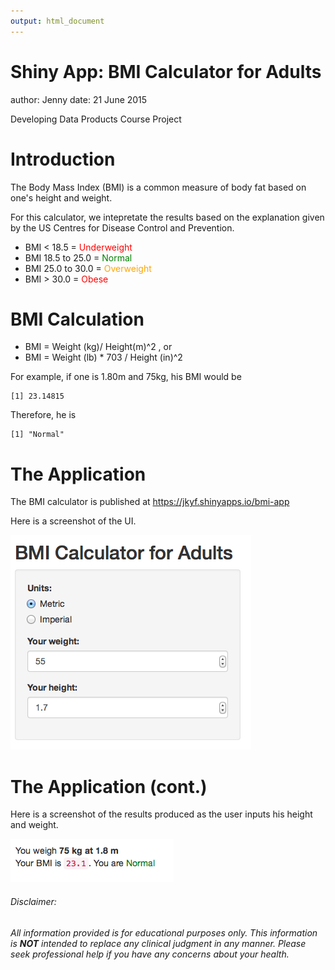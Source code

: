```yaml
---
output: html_document
---
```

Shiny App: BMI Calculator for Adults
========================================================
author: Jenny
date: 21 June 2015

Developing Data Products Course Project

Introduction
========================================================

The Body Mass Index (BMI) is a common measure of body fat based on one's height and weight.

For this calculator, we intepretate the results based on the explanation given by the US Centres for Disease Control and Prevention.

- BMI < 18.5 = <span style='color: red'>Underweight</span>
- BMI 18.5 to 25.0 = <span style='color: green'>Normal</span>
- BMI 25.0 to 30.0 = <span style='color: orange'>Overweight</span>
- BMI > 30.0 = <span style='color: red'>Obese</span>

BMI Calculation
========================================================
- BMI = Weight (kg)/ Height(m)^2 , or
- BMI = Weight (lb) * 703 / Height (in)^2

For example, if one is 1.80m and 75kg, his BMI would be

```
[1] 23.14815
```
Therefore, he is 

```
[1] "Normal"
```

The Application
========================================================
The BMI calculator is published at https://jkyf.shinyapps.io/bmi-app

Here is a screenshot of the UI.

![](figures/screenshot.png)

The Application (cont.)
=============
Here is a screenshot of the results produced as the user inputs his height and weight.

![](figures/screenshot2.png)

###### Disclaimer:
*All information provided is for educational purposes only. This information is ___NOT___ intended to replace any clinical judgment in any manner. Please seek professional help if you have any concerns about your health.*
